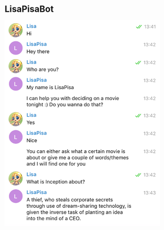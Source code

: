 # LisaPisaBot
 
![small conversation](https://github.com/lgoerke/LisaPisaBot/blob/master/figures/screenshot01.png "Small Conversation Example")
